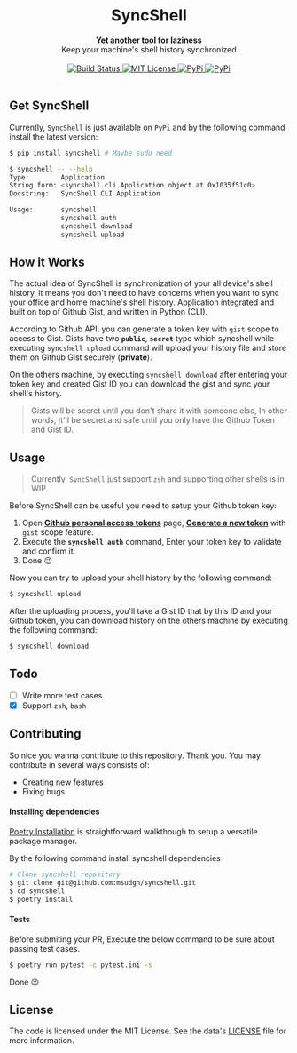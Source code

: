 <h1 align="center">SyncShell</h1>

<div align="center">
  <strong>Yet another tool for laziness</strong>
</div>
<div align="center">
  Keep your machine's shell history synchronized
</div>
<br/>
<div align="center">
  <!-- Build Status -->
  <a href="https://github.com/msudgh/syncshell/actions/workflows/test.yaml">
    <img src="https://github.com/msudgh/syncshell/actions/workflows/test.yaml/badge.svg?branch=main"
      alt="Build Status" />
  </a>
  <!-- License -->
  <a href="https://mit-license.org/msudgh">
    <img src="https://img.shields.io/badge/license-MIT-brightgreen.svg"
      alt="MIT License" />
  </a>
  <!-- Release -->
  <a href="https://github.com/msudgh/syncshell/releases">
    <img src="https://img.shields.io/github/release/msudgh/syncshell.svg"
      alt="PyPi" />
  </a>
  <!-- PyPi -->
  <a href="https://pypi.org/project/syncshell/">
    <img src="https://img.shields.io/pypi/v/syncshell.svg"
      alt="PyPi" />
  </a>
</div>
<br/>

## Get SyncShell
Currently, `SyncShell` is just available on `PyPi` and by the following command install the latest version:
```bash
$ pip install syncshell # Maybe sudo need
```
```bash
$ syncshell -- --help
Type:        Application
String form: <syncshell.cli.Application object at 0x1035f51c0>
Docstring:   SyncShell CLI Application

Usage:       syncshell 
             syncshell auth
             syncshell download
             syncshell upload
```

## How it Works
The actual idea of SyncShell is synchronization of your all device's shell history, it means you don't need to have concerns when you want to sync your office and home machine's shell history. Application integrated and built on top of Github Gist, and written in Python (CLI).

According to Github API, you can generate a token key with `gist` scope to access to Gist. 
Gists have two **`public`**, **`secret`** type which syncshell while executing `syncshell upload` command will upload your history file and store them on Github Gist securely (**private**).

On the others machine, by executing `syncshell download` after entering your token key and created Gist ID you can download the gist and sync your shell's history.

  > Gists will be secret until you don't share it with someone else, In other words, It'll be secret and safe until you only have the Github Token and Gist ID.

## Usage
  > Currently, `SyncShell` just support `zsh` and supporting other shells is in WIP.

Before SyncShell can be useful you need to setup your Github token key:

  1. Open [**Github personal access tokens**](https://github.com/settings/tokens) page, [**Generate a new token**](https://github.com/settings/tokens/new) with `gist` scope feature.
  2. Execute the **`syncshell auth`** command, Enter your token key to validate and confirm it.
  3. Done :wink:

Now you can try to upload your shell history by the following command:

```bash
$ syncshell upload
```

After the uploading process, you'll take a Gist ID that by this ID and your Github token, you can download history on the others machine by executing the following command:
```bash
$ syncshell download
```

## Todo
- [ ] Write more test cases
- [x] Support `zsh`, `bash`

## Contributing
So nice you wanna contribute to this repository. Thank you. You may contribute in several ways consists of:

* Creating new features
* Fixing bugs

#### Installing dependencies
[Poetry Installation](https://python-poetry.org/docs/#installation) is straightforward walkthough to setup a versatile package manager.

By the following command install syncshell dependencies
```bash
# Clone syncshell repository
$ git clone git@github.com:msudgh/syncshell.git
$ cd syncshell
$ poetry install
```

#### Tests
Before submiting your PR, Execute the below command to be sure about passing test cases.
```bash
$ poetry run pytest -c pytest.ini -s
```

Done :wink:

## License
The code is licensed under the MIT License. See the data's [LICENSE](https://github.com/msudgh/syncshell/blob/main/LICENSE) file for more information.
